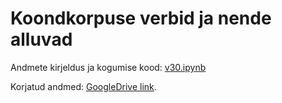 # Koondkorpuse verbid ja nende alluvad


Andmete kirjeldus ja kogumise kood: [v30.ipynb](./v30.ipynb)

Korjatud andmed: [GoogleDrive link](https://drive.google.com/drive/folders/1MhvQYevlJnowiWqu2NF5QFT_4noLeBTz).

